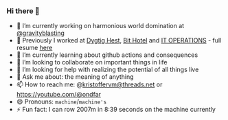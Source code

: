 ### Hi there 👋

- 🔭 I’m currently working on harmonious world domination at [@gravityblasting](https://gravityblasting.com)
- 🐎 Previously I worked at [Dygtig Hest](https://dygtighest.dk), [Bit Hotel](https://bithotel.net) and [IT OPERATIONS](https://itoperations.dk) - full resume [here](https://github.com/Kristoffer/Kristoffer/blob/main/CV.md)
- 🌱 I’m currently learning about github actions and consequences
- 👯 I’m looking to collaborate on important things in life
- 🤔 I’m looking for help with realizing the potential of all things live
- 💬 Ask me about: the meaning of anything
- 📫 How to reach me: @kristoffervm@threads.net or https://youtube.com/@ondfar
- 😄 Pronouns: `machine`/`machine's`
- ⚡ Fun fact: I can row 2007m in 8:39 seconds on the machine currently 
